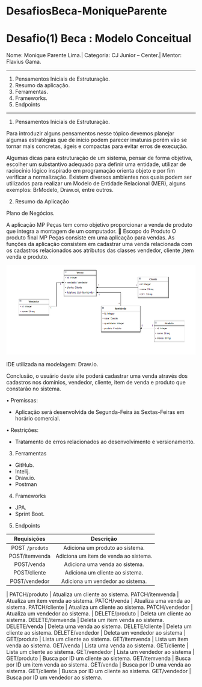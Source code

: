 # DesafiosBeca-MoniqueParente

# Desafio(1) Beca : Modelo Conceitual

Nome: Monique Parente Lima.|
Categoria: CJ Junior – Center.| 
Mentor: Flavius Gama.
______________________________________________________________________________________________________________________________________________________________________________
1.	Pensamentos Iniciais de Estruturação.
2.	Resumo da aplicação.
3.	Ferramentas.
4.	Frameworks.
5. Endpoints
______________________________________________________________________________________________________________________________________________________________________________
1.	Pensamentos Iniciais de Estruturação.

Para introduzir alguns pensamentos nesse tópico devemos planejar algumas estratégias que de início podem parecer imaturas porém vão se tornar mais concretas, ágeis e compactas para evitar erros de execução.  

Algumas dicas para estruturação de um sistema, pensar de forma objetiva, escolher um substantivo adequado para definir uma entidade, utilizar de raciocínio lógico inspirado em programação orienta objeto e por fim verificar a normalização. Existem diversos ambientes nos quais podem ser utilizados para realizar um Modelo de Entidade Relacional (MER), alguns exemplos: BrModelo, Draw.oi, entre outros.

2.	Resumo da Aplicação

Plano de Negócios.

A aplicação MP Peças tem como objetivo proporcionar a venda de produto que integra a montagem de um computador.
	Escopo do Produto
O produto final MP Peças consiste em uma aplicação para vendas.
As funções da aplicação consistem em cadastrar uma venda relacionada com os cadastros relacionados aos atributos das classes vendedor, cliente ,item venda e produto.   

![DIAGRAMACONCEITUALOFICIAL.PNG](DIAGRAMACONCEITUALOFICIAL.PNG)
 
 IDE utilizada na modelagem: Draw.io.

Conclusão, o usuário deste site poderá cadastrar uma venda através dos cadastros nos domínios, vendedor, cliente, item de venda e produto que constarão no sistema.

  •	Premissas: 
- Aplicação será desenvolvida de Segunda-Feira às Sextas-Feiras em horário comercial.

 •	Restrições:
- Tratamento de erros relacionados ao desenvolvimento e versionamento.

3.	Ferramentas
- GitHub.
- Intelij.
- Draw.io.
- Postman

4.	Frameworks
- JPA.
- Sprint Boot.

5. Endpoints
 
Requisições | Descrição|
:-------------: | :----------------: 
 POST `/produto` | Adiciona um produto ao sistema.
 POST/itemvenda | Adiciona um item de venda ao sistema.
 POST/venda | Adiciona uma venda ao sistema.
 POST/cliente | Adiciona um cliente ao sistema.
 POST/vendedor | Adiciona um vendedor ao sistema.
 |
 PATCH/produto | Atualiza um cliente ao sistema.
 PATCH/itemvenda | Atualiza um item venda ao sistema.
 PATCH/venda | Atualiza uma venda ao sistema.
 PATCH/cliente | Atualiza um cliente ao sistema.
 PATCH/vendedor | Atualiza um vendedor ao sistema.
 | 
 DELETE/produto | Deleta um cliente ao sistema.
 DELETE/itemvenda | Deleta um item venda ao sistema.
 DELETE/venda | Deleta uma venda ao sistema.
 DELETE/cliente | Deleta um cliente ao sistema.
 DELETE/vendedor | Deleta um vendedor ao sistema
 |
 GET/produto | Lista um cliente ao sistema.
 GET/itemvenda | Lista um item venda ao sistema.
 GET/venda | Lista uma venda ao sistema.
 GET/cliente | Lista um cliente ao sistema.
 GET/vendedor | Lista um vendedor ao sistema
 |
 GET/produto | Busca por ID um cliente ao sistema.
 GET/itemvenda | Busca por ID um item venda ao sistema.
 GET/venda | Busca por ID uma venda ao sistema.
 GET/cliente | Busca por ID um cliente ao sistema.
 GET/vendedor | Busca por ID um vendedor ao sistema.
 
 
 



